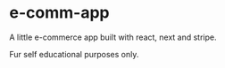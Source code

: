 # e-comm-app
A little e-commerce app built with react, next and stripe. 

Fur self educational purposes only.
